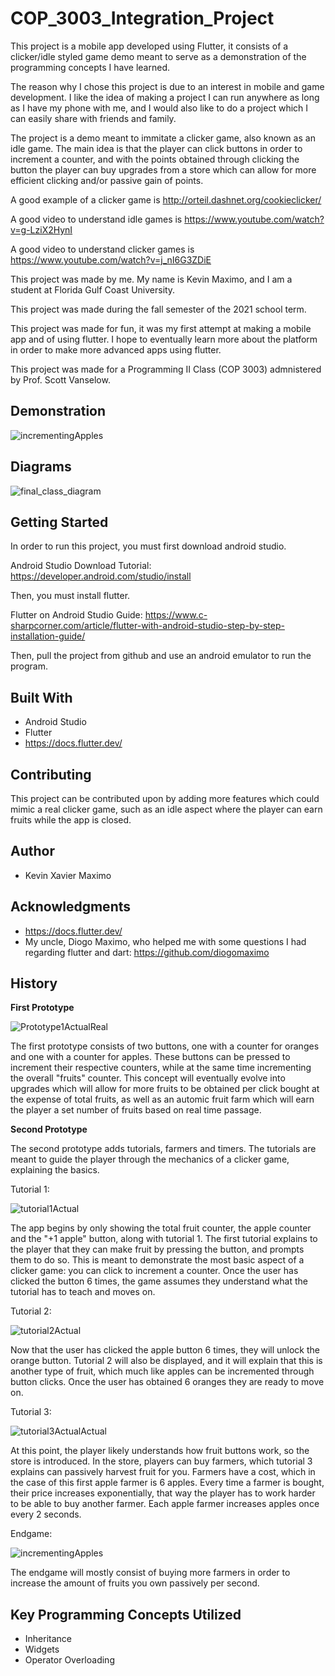 # COP_3003_Integration_Project

This project is a mobile app developed using Flutter, it consists of a clicker/idle styled game demo meant to serve as a demonstration of the programming concepts I have learned.

The reason why I chose this project is due to an interest in mobile and game development. I like the idea of making a project I can run anywhere as long as I have my phone with me, and I would also like to do a project which I can easily share with friends and family. 

The project is a demo meant to immitate a clicker game, also known as an idle game. The main idea is that the player can click buttons in order to increment a counter, and with the points obtained through clicking the button the player can buy upgrades from a store which can allow for more efficient clicking and/or passive gain of points.

A good example of a clicker game is http://orteil.dashnet.org/cookieclicker/

A good video to understand idle games is https://www.youtube.com/watch?v=g-LziX2HynI

A good video to understand clicker games is https://www.youtube.com/watch?v=j_nI6G3ZDiE

This project was made by me. My name is Kevin Maximo, and I am a student at Florida Gulf Coast University.

This project was made during the fall semester of the 2021 school term.

This project was made for fun, it was my first attempt at making a mobile app and of using flutter. I hope to eventually learn more about the platform in order to make more advanced apps using flutter.

This project was made for a Programming II Class (COP 3003) admnistered by Prof. Scott Vanselow.

## Demonstration

![incrementingApples](https://user-images.githubusercontent.com/62119614/143375572-81195d00-f2e1-4763-9298-dae5dc954985.gif)

## Diagrams

![final_class_diagram](https://user-images.githubusercontent.com/62119614/146274090-c0ca398a-26fa-413d-aee7-eee7416f842e.PNG)

## Getting Started

In order to run this project, you must first download android studio.

Android Studio Download Tutorial: https://developer.android.com/studio/install

Then, you must install flutter.

Flutter on Android Studio Guide: https://www.c-sharpcorner.com/article/flutter-with-android-studio-step-by-step-installation-guide/

Then, pull the project from github and use an android emulator to run the program.<br />

## Built With

* Android Studio  
* Flutter
* https://docs.flutter.dev/

## Contributing

This project can be contributed upon by adding more features which could mimic a real clicker game, such as an idle aspect where the player can earn fruits while the app is closed.

## Author

* Kevin Xavier Maximo

## Acknowledgments

* https://docs.flutter.dev/
* My uncle, Diogo Maximo, who helped me with some questions I had regarding flutter and dart: https://github.com/diogomaximo

## History

**First Prototype**

![Prototype1ActualReal](https://user-images.githubusercontent.com/62119614/140718015-a6da43ed-90c6-4cd1-94d4-98a3a3abb556.PNG)
  
The first prototype consists of two buttons, one with a counter for oranges and one with a counter for apples. These buttons can be pressed to increment their respective counters, while at the same time incrementing the overall "fruits" counter. This concept will eventually evolve into upgrades which will allow for more fruits to be obtained per click bought at the expense of total fruits, as well as an automic fruit farm which will earn the player a set number of fruits based on real time passage.

**Second Prototype**

The second prototype adds tutorials, farmers and timers. The tutorials are meant to guide the player through the mechanics of a clicker game, explaining the basics.

Tutorial 1:

![tutorial1Actual](https://user-images.githubusercontent.com/62119614/143375001-6d24b689-811d-48e5-8e81-7e5500464a18.PNG)

The app begins by only showing the total fruit counter, the apple counter and the "+1 apple" button, along with tutorial 1. The first tutorial explains to the player that they can make fruit by pressing the button, and prompts them to do so. This is meant to demonstrate the most basic aspect of a clicker game: you can click to increment a counter. Once the user has clicked the button 6 times, the game assumes they understand what the tutorial has to teach and moves on.

Tutorial 2:

![tutorial2Actual](https://user-images.githubusercontent.com/62119614/143375081-09db8266-73f8-476d-a8ed-32f62f715110.PNG)

Now that the user has clicked the apple button 6 times, they will unlock the orange button. Tutorial 2 will also be displayed, and it will explain that this is another type of fruit, which much like apples can be incremented through button clicks. Once the user has obtained 6 oranges they are ready to move on.

Tutorial 3:

![tutorial3ActualActual](https://user-images.githubusercontent.com/62119614/143375171-7e4f4d56-5af3-4d4e-8e6b-343ce1d24391.PNG)
  
At this point, the player likely understands how fruit buttons work, so the store is introduced. In the store, players can buy farmers, which tutorial 3 explains can passively harvest fruit for you. Farmers have a cost, which in the case of this first apple farmer is 6 apples. Every time a farmer is bought, their price increases exponentially, that way the player has to work harder to be able to buy another farmer. Each apple farmer increases apples once every 2 seconds.

Endgame: 

![incrementingApples](https://user-images.githubusercontent.com/62119614/143375572-81195d00-f2e1-4763-9298-dae5dc954985.gif)

The endgame will mostly consist of buying more farmers in order to increase the amount of fruits you own passively per second.

## Key Programming Concepts Utilized

* Inheritance
* Widgets
* Operator Overloading
